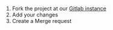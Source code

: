 1. Fork the project at our [Gitlab instance](http://gitlab.namibsun.net/namboy94/hikvision-client)
2. Add your changes
3. Create a Merge request